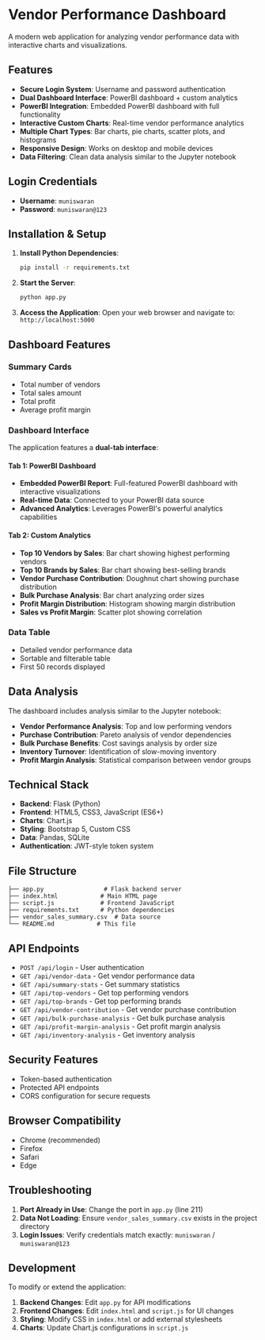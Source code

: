 # Vendor Performance Dashboard

A modern web application for analyzing vendor performance data with interactive charts and visualizations.

## Features

- **Secure Login System**: Username and password authentication
- **Dual Dashboard Interface**: PowerBI dashboard + custom analytics
- **PowerBI Integration**: Embedded PowerBI dashboard with full functionality
- **Interactive Custom Charts**: Real-time vendor performance analytics
- **Multiple Chart Types**: Bar charts, pie charts, scatter plots, and histograms
- **Responsive Design**: Works on desktop and mobile devices
- **Data Filtering**: Clean data analysis similar to the Jupyter notebook

## Login Credentials

- **Username**: `muniswaran`
- **Password**: `muniswaran@123`

## Installation & Setup

1. **Install Python Dependencies**:
   ```bash
   pip install -r requirements.txt
   ```

2. **Start the Server**:
   ```bash
   python app.py
   ```

3. **Access the Application**:
   Open your web browser and navigate to: `http://localhost:5000`

## Dashboard Features

### Summary Cards
- Total number of vendors
- Total sales amount
- Total profit
- Average profit margin

### Dashboard Interface

The application features a **dual-tab interface**:

#### Tab 1: PowerBI Dashboard
- **Embedded PowerBI Report**: Full-featured PowerBI dashboard with interactive visualizations
- **Real-time Data**: Connected to your PowerBI data source
- **Advanced Analytics**: Leverages PowerBI's powerful analytics capabilities

#### Tab 2: Custom Analytics
- **Top 10 Vendors by Sales**: Bar chart showing highest performing vendors
- **Top 10 Brands by Sales**: Bar chart showing best-selling brands
- **Vendor Purchase Contribution**: Doughnut chart showing purchase distribution
- **Bulk Purchase Analysis**: Bar chart analyzing order sizes
- **Profit Margin Distribution**: Histogram showing margin distribution
- **Sales vs Profit Margin**: Scatter plot showing correlation

### Data Table
- Detailed vendor performance data
- Sortable and filterable table
- First 50 records displayed

## Data Analysis

The dashboard includes analysis similar to the Jupyter notebook:

- **Vendor Performance Analysis**: Top and low performing vendors
- **Purchase Contribution**: Pareto analysis of vendor dependencies
- **Bulk Purchase Benefits**: Cost savings analysis by order size
- **Inventory Turnover**: Identification of slow-moving inventory
- **Profit Margin Analysis**: Statistical comparison between vendor groups

## Technical Stack

- **Backend**: Flask (Python)
- **Frontend**: HTML5, CSS3, JavaScript (ES6+)
- **Charts**: Chart.js
- **Styling**: Bootstrap 5, Custom CSS
- **Data**: Pandas, SQLite
- **Authentication**: JWT-style token system

## File Structure

```
├── app.py                 # Flask backend server
├── index.html            # Main HTML page
├── script.js             # Frontend JavaScript
├── requirements.txt      # Python dependencies
├── vendor_sales_summary.csv  # Data source
└── README.md            # This file
```

## API Endpoints

- `POST /api/login` - User authentication
- `GET /api/vendor-data` - Get vendor performance data
- `GET /api/summary-stats` - Get summary statistics
- `GET /api/top-vendors` - Get top performing vendors
- `GET /api/top-brands` - Get top performing brands
- `GET /api/vendor-contribution` - Get vendor purchase contribution
- `GET /api/bulk-purchase-analysis` - Get bulk purchase analysis
- `GET /api/profit-margin-analysis` - Get profit margin analysis
- `GET /api/inventory-analysis` - Get inventory analysis

## Security Features

- Token-based authentication
- Protected API endpoints
- CORS configuration for secure requests

## Browser Compatibility

- Chrome (recommended)
- Firefox
- Safari
- Edge

## Troubleshooting

1. **Port Already in Use**: Change the port in `app.py` (line 211)
2. **Data Not Loading**: Ensure `vendor_sales_summary.csv` exists in the project directory
3. **Login Issues**: Verify credentials match exactly: `muniswaran` / `muniswaran@123`

## Development

To modify or extend the application:

1. **Backend Changes**: Edit `app.py` for API modifications
2. **Frontend Changes**: Edit `index.html` and `script.js` for UI changes
3. **Styling**: Modify CSS in `index.html` or add external stylesheets
4. **Charts**: Update Chart.js configurations in `script.js`

